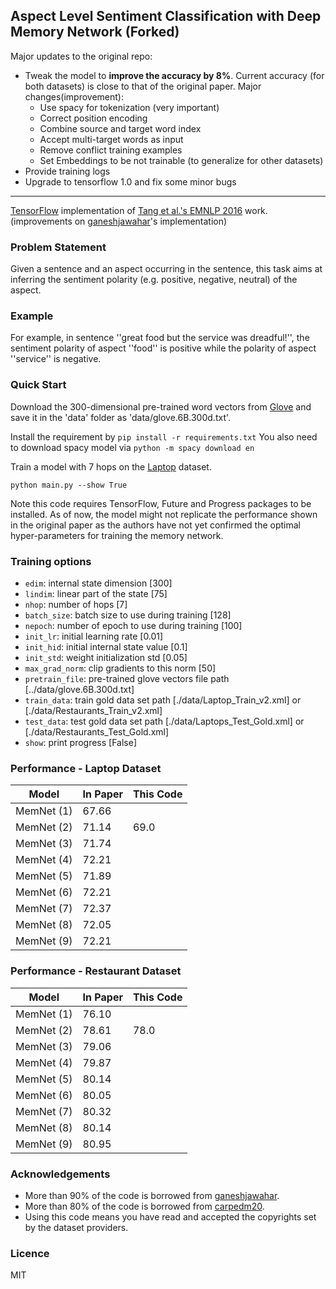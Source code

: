 ## Aspect Level Sentiment Classification with Deep Memory Network (Forked)
Major updates to the original repo:
* Tweak the model to **improve the accuracy by 8%**. Current accuracy (for both datasets) is close to that of the original paper. Major changes(improvement): 
    * Use spacy for tokenization (very important)
    * Correct position encoding 
    * Combine source and target word index
    * Accept multi-target words as input
    * Remove conflict training examples
    * Set Embeddings to be not trainable (to generalize for other datasets) 
* Provide training logs
* Upgrade to tensorflow 1.0 and fix some minor bugs



---------------
[TensorFlow](https://www.tensorflow.org/) implementation of [Tang et al.'s EMNLP 2016](https://arxiv.org/abs/1605.08900) work. (improvements on [ganeshjawahar](https://github.com/ganeshjawahar/mem_absa)'s implementation)

### Problem Statement
Given a sentence and an aspect occurring in the sentence, this task aims at inferring the sentiment polarity (e.g. positive, negative, neutral) of the aspect.

### Example
For example, in sentence ''great food but the service was dreadful!'', the sentiment polarity of aspect ''food'' is positive while the polarity of aspect ''service'' is negative.

### Quick Start
Download the 300-dimensional pre-trained word vectors from [Glove](http://nlp.stanford.edu/projects/glove/) and save it in the 'data' folder as 'data/glove.6B.300d.txt'. 

Install the requirement by `pip install -r requirements.txt`
You also need to download spacy model via `python -m spacy download en`

Train a model with 7 hops on the [Laptop](http://alt.qcri.org/semeval2016/task5/) dataset.
```
python main.py --show True
```

Note this code requires TensorFlow, Future and Progress packages to be installed. As of now, the model might not replicate the performance shown in the original paper as the authors have not yet confirmed the optimal hyper-parameters for training the memory network.

### Training options
* `edim`: internal state dimension [300]
* `lindim`: linear part of the state [75]
* `nhop`: number of hops [7]
* `batch_size`: batch size to use during training [128]
* `nepoch`: number of epoch to use during training [100]
* `init_lr`: initial learning rate [0.01]
* `init_hid`: initial internal state value [0.1]
* `init_std`: weight initialization std [0.05]
* `max_grad_norm`: clip gradients to this norm [50]
* `pretrain_file`: pre-trained glove vectors file path [../data/glove.6B.300d.txt]
* `train_data`: train gold data set path [./data/Laptop_Train_v2.xml] or [./data/Restaurants_Train_v2.xml]
* `test_data`: test gold data set path [./data/Laptops_Test_Gold.xml] or [./data/Restaurants_Test_Gold.xml]
* `show`: print progress [False]

### Performance - Laptop Dataset
| Model | In Paper | This Code|
|---|---|---|
|MemNet (1)|67.66||
|MemNet (2)|71.14|69.0|
|MemNet (3)|71.74||
|MemNet (4)|72.21||
|MemNet (5)|71.89||
|MemNet (6)|72.21||
|MemNet (7)|72.37||
|MemNet (8)|72.05||
|MemNet (9)|72.21||

### Performance - Restaurant Dataset
| Model | In Paper | This Code|
|---|---|---|
|MemNet (1)|76.10||
|MemNet (2)|78.61|78.0|
|MemNet (3)|79.06||
|MemNet (4)|79.87||
|MemNet (5)|80.14||
|MemNet (6)|80.05||
|MemNet (7)|80.32||
|MemNet (8)|80.14||
|MemNet (9)|80.95||

### Acknowledgements
* More than 90% of the code is borrowed from [ganeshjawahar](https://github.com/ganeshjawahar/mem_absa).
* More than 80% of the code is borrowed from [carpedm20](https://github.com/carpedm20/MemN2N-tensorflow).
* Using this code means you have read and accepted the copyrights set by the dataset providers.

### Licence
MIT
